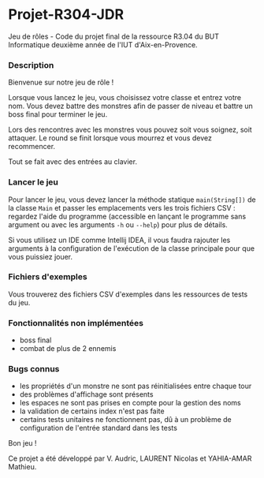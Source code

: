 # Projet-R304-JDR
Jeu de rôles - Code du projet final de la ressource R3.04 du BUT Informatique deuxième année de l'IUT d'Aix-en-Provence.   

### Description

Bienvenue sur notre jeu de rôle !  

Lorsque vous lancez le jeu, vous choisissez votre classe et entrez votre nom. Vous devez battre des monstres afin de passer de niveau et battre un boss final pour terminer le jeu.  

Lors des rencontres avec les monstres vous pouvez soit vous soignez, soit attaquer. Le round se finit lorsque vous mourrez et vous devez recommencer.  

Tout se fait avec des entrées au clavier.  

### Lancer le jeu

Pour lancer le jeu, vous devez lancer la méthode statique `main(String[])` de la classe `Main` et passer les emplacements vers les trois fichiers CSV : regardez l'aide du programme (accessible en lançant le programme sans argument ou avec les arguments `-h` ou `--help`) pour plus de détails.

Si vous utilisez un IDE comme Intellij IDEA, il vous faudra rajouter les arguments à la configuration de l'exécution de la classe principale pour que vous puissiez jouer.

### Fichiers d'exemples

Vous trouverez des fichiers CSV d'exemples dans les ressources de tests du jeu.

### Fonctionnalités non implémentées

- boss final
- combat de plus de 2 ennemis

### Bugs connus

- les propriétés d'un monstre ne sont pas réinitialisées entre chaque tour
- des problèmes d'affichage sont présents
- les espaces ne sont pas prises en compte pour la gestion des noms
- la validation de certains index n'est pas faite
- certains tests unitaires ne fonctionnent pas, dû à un problème de configuration de l'entrée standard dans les tests

Bon jeu !

Ce projet a été développé par V. Audric, LAURENT Nicolas et YAHIA-AMAR Mathieu.
